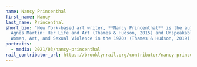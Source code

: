 ```yaml
---
name: Nancy Princenthal
first_name: Nancy
last_name: Princenthal
short_bio: "New York-based art writer, **Nancy Princenthal** is the author of
  Agnes Martin: Her Life and Art (Thames & Hudson, 2015) and Unspeakable Acts:
  Women, Art, and Sexual Violence in the 1970s (Thames & Hudson, 2019)."
portraits:
  - media: 2021/03/nancy-princenthal
rail_contributor_url: https://brooklynrail.org/contributor/nancy-princenthal
---
```

